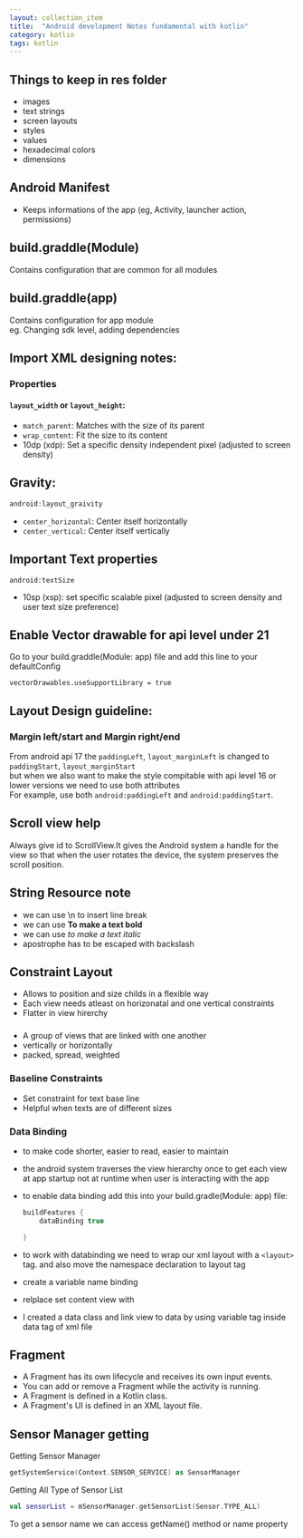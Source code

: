 ```yaml
---
layout: collection_item
title:  "Android development Notes fundamental with kotlin"
category: kotlin
tags: kotlin
---
```


## Things to keep in res folder

* images
* text strings
* screen layouts
* styles
* values
* hexadecimal colors
* dimensions


## Android Manifest

* Keeps informations of the app (eg, Activity, launcher action, permissions)

## build.graddle(Module)
Contains configuration that are common for all modules

## build.graddle(app)
Contains configuration for app module <br>
eg. Changing sdk level, adding dependencies

## Import XML designing notes:
### Properties
#### `layout_width` or `layout_height`:
* `match_parent`: Matches with the size of its parent
* `wrap_content`: Fit the size to its content
* 10dp (xdp): Set a specific density independent pixel (adjusted to screen density)

## Gravity:
```kotlin
android:layout_graivity
```
* `center_horizontal`: Center itself horizontally
* `center_vertical`: Center itself vertically

## Important Text properties
`android:textSize`
* 10sp (xsp): set specific scalable pixel (adjusted to screen density and user text size preference)


## Enable Vector drawable for api level under 21
Go to your build.graddle(Module: app) file and add this line to your defaultConfig

```
vectorDrawables.useSupportLibrary = true
```

## Layout Design guideline:
### Margin left/start and Margin right/end
From android api 17 the `paddingLeft`, `layout_marginLeft` is changed to `paddingStart`, `layout_marginStart`<br>
but when we also want to make the style compitable with api level 16 or lower versions we need to use both attributes<br>
For example, use both `android:paddingLeft` and `android:paddingStart`.

## Scroll view help
Always give id to ScrollView.It gives the Android system a handle for the view so that when the user rotates the device, the system preserves the scroll position.

## String Resource note
* we can use \n to insert line break
* we can use <b>To make a text bold</b>
* we can use <i>to make a text italic</i>
* apostrophe has to be escaped with backslash

## Constraint Layout

* Allows to position and size childs in a flexible way
* Each view needs atleast on horizonatal and one vertical constraints
* Flatter in view hirerchy

### 
 * A group of views that are linked with one another
 * vertically or horizontally
 * packed, spread, weighted

### Baseline Constraints
* Set constraint for text base line
* Helpful when texts are of different sizes

### Data Binding
* to make code shorter, easier to read, easier to maintain
* the android system traverses the view hierarchy once to get each view at app startup not at runtime when user is interacting with the app
* to enable data binding add this into your build.gradle(Module: app) file:

	```gradle
	buildFeatures {
	    dataBinding true

	}
	```
* to work with databinding we need to wrap our xml layout with a `<layout>` tag. and also move the namespace declaration to layout tag
* create a variable name binding 
* relplace set content view with 
* I created a data class and link view to data by using variable tag inside data tag of xml file


## Fragment
* A Fragment has its own lifecycle and receives its own input events.
* You can add or remove a Fragment while the activity is running.
* A Fragment is defined in a Kotlin class.
* A Fragment's UI is defined in an XML layout file.

## Sensor Manager getting
Getting Sensor Manager
```kotlin
getSystemService(Context.SENSOR_SERVICE) as SensorManager
```
Getting All Type of Sensor List
```kotlin
val sensorList = mSensorManager.getSensorList(Sensor.TYPE_ALL)
```
To get a sensor name we can access getName() method or name property






